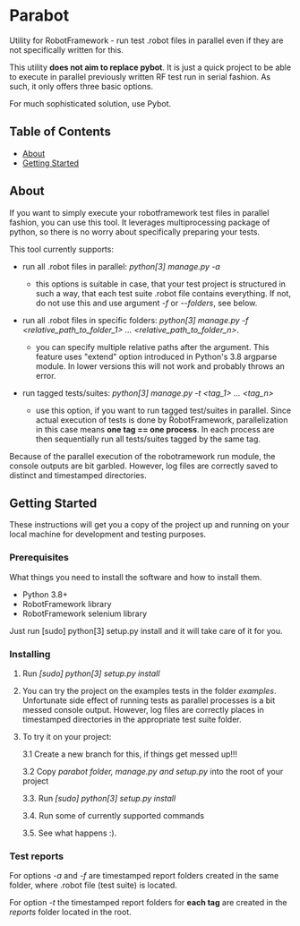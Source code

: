 # Parabot

Utility for RobotFramework - run test .robot files in parallel even if they are not specifically written for this.

This utility **does not aim to replace pybot**. It is just a quick project to be able to execute in parallel previously written RF test run in serial fashion. As such, it only offers three basic options.

For much sophisticated solution, use Pybot.

## Table of Contents

- [About](#about)
- [Getting Started](#getting_started)

## About <a name = "about"></a>

If you want to simply execute your robotframework test files in parallel fashion, you can use this tool.
It leverages multiprocessing package of python, so there is no worry about specifically preparing your tests.

This tool currently supports:

- run all .robot files in parallel: _python[3] manage.py -a_

  - this options is suitable in case, that your test project is structured in such a way, that each test suite .robot file contains everything. If not, do not use this and use argument _-f_ or _--folders_, see below.

- run all .robot files in specific folders: _python[3] manage.py -f <relative_path_to_folder_1> ... <relative_path_to_folder_n>_.

  - you can specify multiple relative paths after the argument. This feature uses "extend" option introduced in Python's 3.8 argparse module. In lower versions this will not work and probably throws an error.

- run tagged tests/suites: _python[3] manage.py -t <tag_1> ... <tag_n>_

  - use this option, if you want to run tagged test/suites in parallel. Since actual execution of tests is done by RobotFramework, parallelization in this case means **one tag == one process**. In each process are then sequentially run all tests/suites tagged by the same tag.

Because of the parallel execution of the robotramework run module, the console outputs are bit garbled. However, log files are correctly saved to distinct and timestamped directories.

## Getting Started <a name = "getting_started"></a>

These instructions will get you a copy of the project up and running on your local machine for development and testing purposes.

### Prerequisites

What things you need to install the software and how to install them.

- Python 3.8+
- RobotFramework library
- RobotFramework selenium library

Just run [sudo] python[3] setup.py install and it will take care of it for you.

### Installing

1. Run _[sudo] python[3] setup.py install_
2. You can try the project on the examples tests in the folder _examples_. Unfortunate side effect of running tests as parallel processes is a bit messed console output. However, log files are correctly places in timestamped directories in the appropriate test suite folder.
3. To try it on your project:

   3.1 Create a new branch for this, if things get messed up!!!

   3.2 Copy _parabot folder, manage.py and setup.py_ into the root of your project

   3.3. Run _[sudo] python[3] setup.py install_

   3.4. Run some of currently supported commands

   3.5. See what happens :).

### Test reports

For options _-a_ and _-f_ are timestamped report folders created in the same folder, where .robot file (test suite) is located.

For option _-t_ the timestamped report folders for **each tag** are created in the _reports_ folder located in the root.
